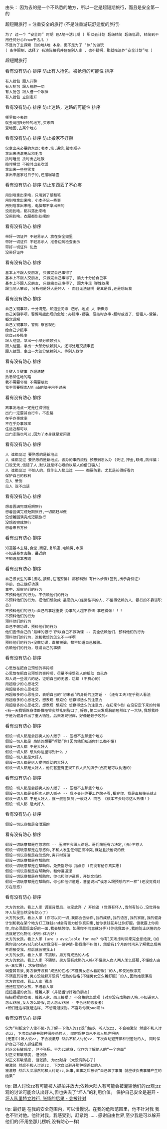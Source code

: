 
由头：
因为去的是一个不熟悉的地方，所以一定是超短期旅行，而且是安全第一的

超短期旅行 = 注重安全的旅行 (不是注重游玩舒适度的旅行)

```
为了 过一个 “安全的” 时期 在A地干活儿期 ( 所以去计划 超级精简 超级低调, 精简到不用任何分心from干活儿 )
不是为了去探索 目的地A地 本身，更不是为了 ‘旅’的游玩
( 条件限制，选择了 有澳际接机并住在别人家 ，也不错啊，那就推进作“安全计划”吧 )
```

超短期旅行

看有没有防心 排序
防止有人抢包，被抢包的可能性 排序
```
有人抢包 跟人开聊
有人抢包 跟人搭腔一句
有人抢包 跟人搭一个眼神
有人抢包 立刻走开
```

看有没有防心 排序
防止迷路，迷路的可能性 排序
```
哪里都不去的
就去周围5分钟的地方,买东西
查地图,去某个地方
```

看有没有防心 排序
防止搬家不好搬
```
仅拿出来必要的东西:书本,笔,通信,破水瓶子
拿出来洗漱用品和毛巾
按时睡觉 按时出去吃饭
按时睡觉 不按时出去吃饭
拿出来一些些零食
拿出来居家过日子的,还摆咖啡壶
```

看有没有防心 排序
防止东西丢了不心疼
```
用到啥拿出来啥，只用到了纸和笔
用到啥拿出来啥，小本子记一些事
用到啥拿出来啥，电脑都不拿出来的
没用到啥，都抖落出来啥
没用到啥，衣服都到处摆的
```

看有没有防心 排序
```
带好一切证件 不轻易示人 放在安全兜里
带好一切证件 不轻易示人 准备边防检查出示
带好一切证件 乱放
没带好证件
```

看有没有防心 排序
```
基本上不跟人交朋友, 只做完自己事得了
基本上不跟人交朋友, 只做完自己事得了, 脑力十分给自己事
基本上不跟人交朋友, 只做完自己事得了, 跟大牛走 弹性效果
跟当地人攀谈, 分析他是好人是坏人 - 而且无法证明 是真是假,还是想玩我
```

看有没有防心 排序
```
自己关键事项，十分清楚，知道去问谁 记好，地点 人 新概念
自己关键事项，警惕可能出现的危险：办错事-受骗、没按时办事-超时或迟了、信错人-受骗，概念误解
自己关键事项，警惕 察言观色
给自己少揽事
给自己多揽事
跟人结盟，拿出一小部分依赖别人
跟人结盟，拿出一大部分依赖别人，还得处理交接事宜
跟人结盟，拿出一大部分依赖别人，等别人救你
```

看有没有防心 排序
```
关键人关键事 办理清楚
熟悉回住地的路
我不需要邻居 不需要朋友
我不需要探索A地 mb的脑子用不过来
```

看有没有防心 排序
```
离事发地点一定是住得很近
出门一定要骑自行车，不走路
在乎办事效率
不在乎办事效率
住远近都可以
出门走路也可以,因为丫本身就是爱闲逛
```

看有没有防心 排序
```
人 谁都见过 要熟悉的是新地点
人 谁都见过 要熟悉的是新地点，该办的事的流程 预想到怎么办 (凭证,押金,联络,防诈骗：口说无凭,信错了人,默认就是坏心眼的以帮人的借口骗人)
人 谁都见过 不怕人的，我什么人都见过 ———— 都要防着。尤其是长得好看的
保护自己的权利
见人 晕倒
见人 说不出话
```

看有没有防心 排序
```
想着圆满完成短期旅行
想着圆满完成短期旅行,一切都赶早做
没想着圆满完成短期旅行
没想着完成旅行
想着来日方长
```

看有没有防心 排序
```
知道基本去路,食堂,商店,复印店,电脑房,水房
不知道基本去路，最近的
不知道基本去路
```

看有没有防心 排序
```
自己该发生的事(接站,接机,住宿安排) 都预料到 有什么步骤(签到,出示身份证)
事前，自己做好功课
事中，观察他们的行为
不预料他们的行为，不依赖他们的行为
不预料他们的行为，把他们想象成 最恶的人(经常往事的人、不值得依赖的人、银行的不靠谱职员)
不预料他们的行为:自己的事超重要-办事的人超不靠谱-事还得做！！！
不预料他们的行为
预料他们的行为
自己不做功课，预料他们的行为
他们宣传自己的‘最棒的银行’所以自己不做功课 -- 完全依赖他们，预料他们的行为
预料他们的行为，诶和我想的怎么不一样啊
预料他们的行为+没做功课，直接被骗。都不知道自己被骗。
依赖他们的行为，耽误自己的事情
```

看有没有防心 排序
```
心思放在把自己预想的事捋顺
心思放在把自己预想的事捋顺，尽量不接受别人的帮助 自己办
和人说一些没六的话，证明自己的无害，尬聊 (不费心的)
用超级少的心思社交
用超级多的心思社交
用超级多的心思社交，表明自己的‘初来者’的身份的正常话 - (还有工夫)在乎别人看法
用超级多的心思社交，想表现 想𡘙论 想赢得恁么的注意力
用超级多的心思社交，想表现 想𡘙论 想赢得恁么的注意力，在初来乍到 在没安定下来的时候
<有一天我锻炼身体卧推哑铃突然扎到胸口了,好疼,第二天发现胸前居然红了一大块,我想我终于是为健身作出了重大牺牲。后来发现很痒，好像是蚊子咬的>
```

看有没有防心 排序
```
假设一切人都是会拐卖人的人贩子 -- 压根不去那些个地方
假设一切人都是 热情的想要“帮助”你(因为他们知道你什么都不懂)
假设一切人都 不是大好人
假设一切人都 想从你这里得到什么 /
假设一切人都是大好人
假设一切人都是给人提供帮助的大好人
假设一切人都是大好人，他们甚至有正规工作人员的牌子(然而是可以伪造的)
```

看有没有防心 排序
```
假设一切人都是会拐卖人的人贩子 -- 压根不去那些个地方
假设一切人都是会拐卖人的人贩子 -- 我不会问你要工作牌子看,揭穿你，我是直接掉头就走
假设一切人都 不是大好人，就一般售货员,一般路人 而已 《根本不会对你这么热情！》
假设一切人都 是大好人
```

看有没有防心 排序
```
假设一切玩意都是会泄漏的
```

看有没有防心 排序
```
假设一切玩意都是在忽悠你 -- 压根不会跟人讲理。哥们简短有力决定,(先)不惹人
假设一切玩意都是在忽悠你,不和人发生任何正面冲突,就姑且按他说的做
假设一切玩意都是在忽悠你,离开时算清
假设一切玩意都是在帮助你
假设一切玩意都是在帮助你，免费指导你 指点你 (而没有给你真实惠)
假设一切玩意都是在帮助你，和你讲道理
假设一切玩意都是在帮助你，你也和他讲道理，开始文绉绉
假设一切玩意都是在帮助你，你也和他讲道理，甚至说出“诶怎么跟预想的不一样”(还没觉得对方在忽悠)
```

看有没有防心 排序
```
大方的女孩，看上人家 调查背景后，决定放弃 / 开始追 (觉得有坏人,当然有防心.没觉得在坏人队里当然没有防心了)
大方的女孩，看上人家 (你可以问一切,我都会告诉你,我的成绩,我的语言,我的家庭,我的健身计划和我在某个地方打工赚钱and会有能力给你真实惠,给你拿钱花并让你舒服。但我要上你用你,你必须展现出好的一面,我会犒劳你。如果你不同意就分手)(你给我面子,我的防止厌倦的办法就是它化物化-好用-体力好)
大方的女孩，看上人家 (are u available for me? 你有1天考虑时间来完全拒绝我,(如果你说notAvailable对我没有一见钟情-那我绝不纠缠)，然后有1个月的时间来了解我之后再考虑接受我，然后就会被我上)
大方的女孩，看上人家 不猥琐，男方有成熟的人格
大方的女孩，看上人家 不猥琐，男方没有成熟的人格(不懂男人女人两人怎么舒服,不懂给人由头-真实惠)，求安慰呢还
调查其背景,男方躲开没有‘成熟的性格(不懂男女怎么着舒服)’的人,即使她很漂亮
不调查其背景,男方没能躲开没有‘成熟的性格(不懂男女怎么着舒服)’的人,因为她很漂亮
大方的女孩，看上人家 猥琐
扭扭捏捏的女孩，不缠着人家
扭扭捏捏的女孩，缠着人家 (并适当讨好她的朋友)
扭扭捏捏的女孩，缠着人家，而且接受了 不合格的恋爱观 (对方没有成熟的人格,不知道男人怎么舒服,女人怎么舒服,两人怎么舒服 - 不合格的恋爱者)
<哥们是这样就是这样, 不想讲潜规则。不喜欢你就suo呗!>
```


看有没有防心 排序
```
仅为“判断这个人傻不傻-先了解一下他人的zz观”d由头 听人说zz, 不会被激怒 然后不和人讨论zz, 下次自动避开那种很差劲的人, 同时保护自己不给人抓住把柄
(无意中)听人说zz, 不会被激怒 然后不和人讨论zz, 下次自动避开那种很差劲的人, 同时保护自己不给人抓住把柄
对正义有敏感度, 但不张扬。不为zz献身，仅作为了解他人的“一个方面”
对正义有敏感度, 但张扬
对正义有敏感度, 但张扬, 为zz献身 (太没有防心了)
被激怒 然后不和人讨论zz, 下次自动避开那种很差劲的人
被激怒 然后大义凛然的和人讨论zz,出事,出事之后被说“自己做了事情 就应该负责事情产生的结果”
```
tip: 跟人讨论zz有可能被人抓拍并放大;依赖大陆人有可能会被灌输他们的zz观;zz观的讨论可能会认出好人,但也失去了“坏人”的利用价值。
保护自己安全是避开 - [坏人队里特立独行, 张扬的后果 - 会被针对](https://www.v2ex.com/t/363512)

tip: 最好是 在我的安全范围内，可以慢慢说。在我的危险范围里，他不针对我 我也不针对他。他针对我，我感受到，赶紧跑 ...... 感谢自由世界,至少我是可以躲开他们的(不用坐那儿楞听,没有防心一样)



